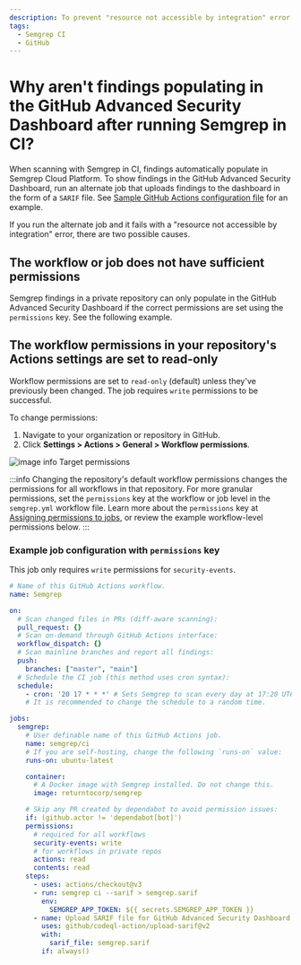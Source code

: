 ```yaml
---
description: To prevent "resource not accessible by integration" error when running job to upload findings to GitHub's Advanced Security Dashboard
tags:
  - Semgrep CI
  - GitHub
---
```


# Why aren't findings populating in the GitHub Advanced Security Dashboard after running Semgrep in CI?

When scanning with Semgrep in CI, findings automatically populate in Semgrep Cloud Platform. To show findings in the GitHub Advanced Security Dashboard, run an alternate job that uploads findings to the dashboard in the form of a `SARIF` file. See [Sample GitHub Actions configuration file](https://semgrep.dev/docs/semgrep-ci/sample-ci-configs/#sample-github-actions-configuration-file) for an example.

If you run the alternate job and it fails with a "resource not accessible by integration" error, there are two possible causes.

## The workflow or job does not have sufficient permissions

Semgrep findings in a private repository can only populate in the GitHub Advanced Security Dashboard if the correct permissions are set using the `permissions` key. See the following example.

## The workflow permissions in your repository's Actions settings are set to read-only

Workflow permissions are set to `read-only` (default) unless they've previously been changed. The job requires `write` permissions to be successful.

To change permissions:
1. Navigate to your organization or repository in GitHub.
2. Click **Settings > Actions > General > Workflow permissions**.

![image info](/img/kb/github-default-workflow-permissions.png)
Target permissions

:::info 
Changing the repository's default workflow permissions changes the permissions for all workflows in that repository. For more granular permissions, set the `permissions` key at the workflow or job level in the `semgrep.yml` workflow file. Learn more about the `permissions` key at [Assigning permissions to jobs](https://docs.github.com/en/actions/using-jobs/assigning-permissions-to-jobs#setting-the-github_token-permissions-for-all-jobs-in-a-workflow), or review the example workflow-level permissions below.
:::

### Example job configuration with `permissions` key

This job only requires `write` permissions for `security-events`.

```yml
# Name of this GitHub Actions workflow.
name: Semgrep

on:
  # Scan changed files in PRs (diff-aware scanning):
  pull_request: {}
  # Scan on-demand through GitHub Actions interface:
  workflow_dispatch: {}
  # Scan mainline branches and report all findings:
  push:
    branches: ["master", "main"]
  # Schedule the CI job (this method uses cron syntax):
  schedule:
    - cron: '20 17 * * *' # Sets Semgrep to scan every day at 17:20 UTC.
    # It is recommended to change the schedule to a random time.

jobs:
  semgrep:
    # User definable name of this GitHub Actions job.
    name: semgrep/ci 
    # If you are self-hosting, change the following `runs-on` value: 
    runs-on: ubuntu-latest

    container:
      # A Docker image with Semgrep installed. Do not change this.
      image: returntocorp/semgrep

    # Skip any PR created by dependabot to avoid permission issues:
    if: (github.actor != 'dependabot[bot]')
    permissions:
      # required for all workflows
      security-events: write
      # for workflows in private repos
      actions: read
      contents: read
    steps:
      - uses: actions/checkout@v3
      - run: semgrep ci --sarif > semgrep.sarif
        env:
          SEMGREP_APP_TOKEN: ${{ secrets.SEMGREP_APP_TOKEN }}
      - name: Upload SARIF file for GitHub Advanced Security Dashboard
        uses: github/codeql-action/upload-sarif@v2
        with:
          sarif_file: semgrep.sarif
        if: always()
```
